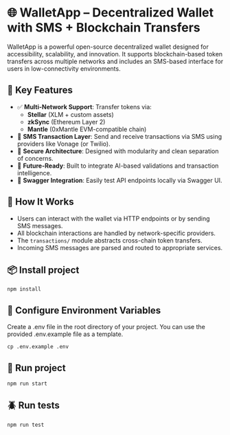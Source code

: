 # 🌐 WalletApp – Decentralized Wallet with SMS + Blockchain Transfers

WalletApp is a powerful open-source decentralized wallet designed for accessibility, scalability, and innovation. It supports blockchain-based token transfers across multiple networks and includes an SMS-based interface for users in low-connectivity environments.

## 🔋 Key Features

- ✅ **Multi-Network Support**: Transfer tokens via:
  - **Stellar** (XLM + custom assets)
  - **zkSync** (Ethereum Layer 2)
  - **Mantle** (0xMantle EVM-compatible chain)
- 📲 **SMS Transaction Layer**: Send and receive transactions via SMS using providers like Vonage (or Twilio).
- 🔐 **Secure Architecture**: Designed with modularity and clean separation of concerns.
- 🔮 **Future-Ready**: Built to integrate AI-based validations and transaction intelligence.
- 🧪 **Swagger Integration**: Easily test API endpoints locally via Swagger UI.

## 🚀 How It Works

- Users can interact with the wallet via HTTP endpoints or by sending SMS messages.
- All blockchain interactions are handled by network-specific providers.
- The `transactions/` module abstracts cross-chain token transfers.
- Incoming SMS messages are parsed and routed to appropriate services.


## 📦  Install project

`npm install`

## 📄 Configure Environment Variables

Create a .env file in the root directory of your project. You can use the provided .env.example file as a template.

`cp .env.example .env`

## 🏃 Run project 

`npm run start`

## 🪲 Run tests

`npm run test`

